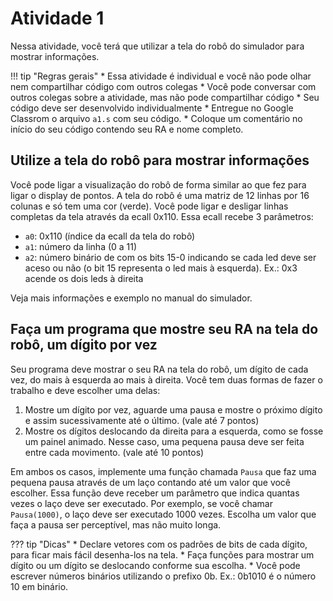 # Atividade 1

Nessa atividade, você terá que utilizar a tela do robô do simulador para mostrar informações.

!!! tip "Regras gerais"
    * Essa atividade é individual e você não pode olhar nem compartilhar código com outros colegas
    * Você pode conversar com outros colegas sobre a atividade, mas não pode compartilhar código
    * Seu código deve ser desenvolvido individualmente
    * Entregue no Google Classrom o arquivo `a1.s` com seu código. 
    * Coloque um comentário no início do seu código contendo seu RA e nome completo.

## Utilize a tela do robô para mostrar informações

Você pode ligar a visualização do robô de forma similar ao que fez para ligar o display de pontos. A tela do robô é uma matriz de 12 linhas por 16 colunas e só tem uma cor (verde). Você pode ligar e desligar linhas completas da tela através da ecall 0x110. Essa ecall recebe 3 parâmetros:

* `a0`: 0x110 (índice da ecall da tela do robô)
* `a1`: número da linha (0 a 11)
* `a2`: número binário de com os bits 15-0 indicando se cada led deve ser aceso ou não (o bit 15 representa o led mais à esquerda). Ex.: 0x3 acende os dois leds à direita

Veja mais informações e exemplo no manual do simulador.

## Faça um programa que mostre seu RA na tela do robô, um dígito por vez

Seu programa deve mostrar o seu RA na tela do robô, um dígito de cada vez, do mais à esquerda ao mais à direita. Você tem duas formas de fazer o trabalho e deve escolher uma delas:

1. Mostre um dígito por vez, aguarde uma pausa e mostre o próximo dígito e assim sucessivamente até o último. (vale até 7 pontos)
1. Mostre os dígitos deslocando da direita para a esquerda, como se fosse um painel animado. Nesse caso, uma pequena pausa deve ser feita entre cada movimento. (vale até 10 pontos)

Em ambos os casos, implemente uma função chamada `Pausa` que faz uma pequena pausa através de um laço contando até um valor que você escolher. Essa função deve receber um parâmetro que indica quantas vezes o laço deve ser executado. Por exemplo, se você chamar `Pausa(1000)`, o laço deve ser executado 1000 vezes. Escolha um valor que faça a pausa ser perceptível, mas não muito longa.

??? tip "Dicas"
    * Declare vetores com os padrões de bits de cada dígito, para ficar mais fácil desenha-los na tela.
    * Faça funções para mostrar um dígito ou um dígito se deslocando conforme sua escolha.
    * Você pode escrever números binários utilizando o prefixo 0b. Ex.: 0b1010 é o número 10 em binário.
